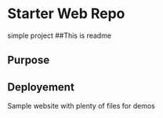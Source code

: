 # Starter Web Repo

simple project
##This is readme
## Purpose
## Deployement
Sample website with plenty of files for demos
